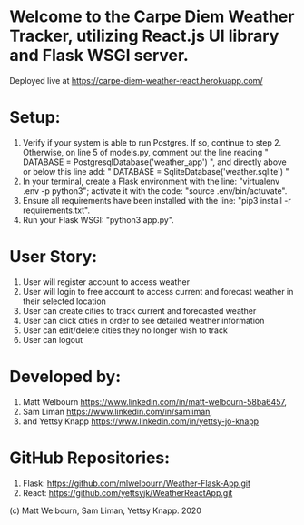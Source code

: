 # Welcome to the Carpe Diem Weather Tracker, utilizing React.js UI library and Flask WSGI server. 

Deployed live at https://carpe-diem-weather-react.herokuapp.com/

# Setup:
1. Verify if your system is able to run Postgres. If so, continue to step 2. Otherwise, on line 5 of models.py, comment out the line reading " DATABASE = PostgresqlDatabase('weather_app') ", and directly above or below this line add:  " DATABASE = SqliteDatabase('weather.sqlite') "
2. In your terminal, create a Flask environment with the line: "virtualenv .env -p python3"; activate it with the code: "source .env/bin/actuvate".
3. Ensure all requirements have been installed with the line: "pip3 install -r requirements.txt".
4. Run your Flask WSGI: "python3 app.py".

# User Story:
1. User will register account to access weather
2. User will login to free account to access current and forecast weather in their selected location
3. User can create cities to track current and forecasted weather
4. User can click cities in order to see detailed weather information
5. User can edit/delete cities they no longer wish to track
6. User can logout

# Developed by:
1. Matt Welbourn https://www.linkedin.com/in/matt-welbourn-58ba6457,
2. Sam Liman https://www.linkedin.com/in/samliman,
3. and Yettsy Knapp https://www.linkedin.com/in/yettsy-jo-knapp

# GitHub Repositories:
1. Flask: https://github.com/mlwelbourn/Weather-Flask-App.git
2. React: https://github.com/yettsyjk/WeatherReactApp.git

(c) Matt Welbourn, Sam Liman, Yettsy Knapp. 2020

